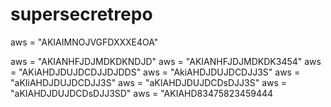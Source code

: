 # supersecretrepo
 aws = "AKIAIMNOJVGFDXXXE4OA"
 
 aws = "AKIANHFJDJMDKDKNDJD"
 aws = "AKIANHFJDJMDKDK3454"
 aws = "AKiAHDJDUJDCDJJDJDDS"
  aws = "AkiAHDJDUJDCDJJ3S"
  aws = "aKIiAHDJDUJDCDJJ3S"
  aws = "aKIAHDJDUJDCDsDJJ3S"
 aws = "aKIAHDJDUJDCDsDJJ3SD"
 aws = "AKIAHD83475823459444

